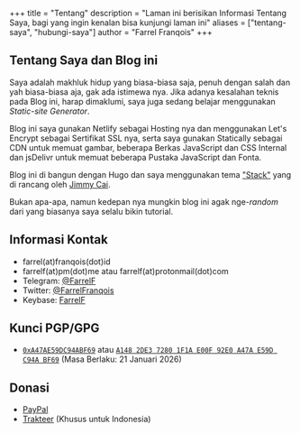 +++
title = "Tentang"
description = "Laman ini berisikan Informasi Tentang Saya, bagi yang ingin kenalan bisa kunjungi laman ini"
aliases = ["tentang-saya", "hubungi-saya"]
author = "Farrel Franqois"
+++

## Tentang Saya dan Blog ini
Saya adalah makhluk hidup yang biasa-biasa saja, penuh dengan salah dan yah biasa-biasa aja, gak ada istimewa nya. Jika adanya kesalahan teknis pada Blog ini, harap dimaklumi, saya juga sedang belajar menggunakan _Static-site Generator_.

Blog ini saya gunakan Netlify sebagai Hosting nya dan menggunakan Let's Encrypt sebagai Sertifikat SSL nya, serta saya gunakan Statically sebagai CDN untuk memuat gambar, beberapa Berkas JavaScript dan CSS Internal dan jsDelivr untuk memuat beberapa Pustaka JavaScript dan Fonta.

Blog ini di bangun dengan Hugo dan saya menggunakan tema ["Stack"](https://github.com/CaiJimmy/hugo-theme-stack) yang di rancang oleh [Jimmy Cai](https://jimmycai.com).

Bukan apa-apa, namun kedepan nya mungkin blog ini agak nge-_random_ dari yang biasanya saya selalu bikin tutorial.

## Informasi Kontak
- farrel(at)franqois(dot)id
- farrelf(at)pm(dot)me atau farrelf(at)protonmail(dot)com
- Telegram: [@FarrelF](https://t.me/FarrelF)
- Twitter: [@FarrelFranqois](https://twitter.com/FarrelFranqois)
- Keybase: [FarrelF](https://keybase.io/farrelf)

## Kunci PGP/GPG
- [`0xA47AE59DC94ABF69`](https://keys.mailvelope.com/pks/lookup?op=get&search=0xA47AE59DC94ABF69) atau [`A148 2DE3 7280 1F1A E00F 92E0 A47A E59D C94A BF69`](https://keys.openpgp.org/search?q=A1482DE372801F1AE00F92E0A47AE59DC94ABF69) (Masa Berlaku: 21 Januari 2026)

## Donasi
- [PayPal](https://paypal.me/FarrelF)
- [Trakteer](https://trakteer.id/farrelf) (Khusus untuk Indonesia)